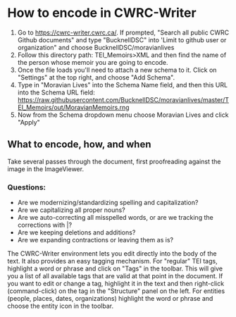 # How to encode in CWRC-Writer

1. Go to https://cwrc-writer.cwrc.ca/. If prompted, "Search all public CWRC Github documents" and type "BucknellDSC" into 'Limit to github user or organization"
and choose BucknellDSC/moravianlives
1. Follow this directory path: TEI_Memoirs>XML and then find the name of the person whose memoir you are going to encode.
1. Once the file loads you'll need to attach a new schema to it. Click on "Settings" at the top right, and choose "Add Schema". 
1. Type in "Moravian Lives" into the Schema Name field, and then this URL into the Schema URL field: https://raw.githubusercontent.com/BucknellDSC/moravianlives/master/TEI_Memoirs/out/MoravianMemoirs.rng
1. Now from the Schema dropdown menu choose Moravian Lives and click "Apply"

## What to encode, how, and when
Take several passes through the document, first proofreading against the image in the ImageViewer.

### Questions:
- Are we modernizing/standardizing spelling and capitalization?
- Are we capitalizing all proper nouns?
- Are we auto-correcting all misspelled words, or are we tracking the corrections with <sic>|<corr>?
- Are we keeping deletions and additions?
- Are we expanding contractions or leaving them as is?

The CWRC-Writer environment lets you edit directly into the body of the text. It also provides an easy tagging mechanism.
For "regular" TEI tags, highlight a word or phrase and click on "Tags" in the toolbar. This will give you a list of all available tags that are valid at that point in the document.
If you want to edit or change a tag, highlight it in the text and then right-click (command-click) on the tag in the "Structure" panel on the left.
For entities (people, places, dates, organizations) highlight the word or phrase and choose the entity icon in the toolbar.

